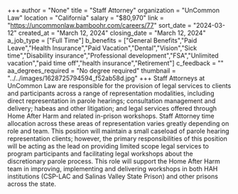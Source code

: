 +++
author = "None"
title = "Staff Attorney"
organization = "UnCommon Law"
location = "California"
salary = "$80,970"
link = "https://uncommonlaw.bamboohr.com/careers/77"
sort_date = "2024-03-12"
created_at = "March 12, 2024"
closing_date = "March 12, 2024"
a_job_type = ["Full Time"]
b_benefits = ["General Benefits","Paid Leave","Health Insurance","Paid Vacation","Dental","Vision","Sick time","Disability insurance","Professional development","FSA","Unlimited vacation","paid time off","health insurance","Retirement"]
c_feedback = ""
aa_degrees_required = "No degree required"
thumbnail = "../../images/1628725794594_f52ab58d.jpg"
+++
Staff Attorneys at UnCommon Law are responsible for the provision of legal services to clients and participants across a range of representation modalities, including direct representation in parole hearings; consultation management and delivery; habeas and other litigation; and legal services offered through Home After Harm and related in-prison workshops. Staff Attorney time allocation across these areas of representation varies greatly depending on role and team. This position will maintain a small caseload of parole hearing representation clients; however, the primary responsibilities of this position will be acting as the lead on providing limited scope legal services to program participants and facilitating legal workshops about the discretionary parole process. This role will support the Home After Harm team in improving, implementing and delivering workshops in both HAH institutions (CSP-LAC and Salinas Valley State Prison) and other prisons across the state.